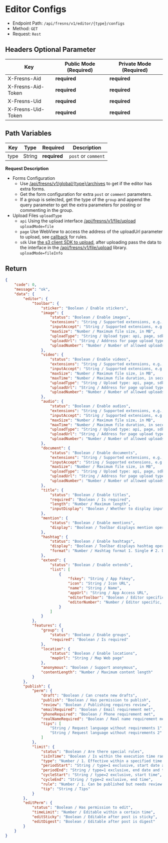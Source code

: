# Editor Configs

- Endpoint Path: `/api/fresns/v1/editor/{type}/configs`
- Method: `GET`
- Request: `Rest`

## Headers Optional Parameter

| Key | Public Mode (Required) | Private Mode (Required) |
| --- | --- | --- |
| X-Fresns-Aid | **required** | **required** |
| X-Fresns-Aid-Token | **required** | **required** |
| X-Fresns-Uid | **required** | **required** |
| X-Fresns-Uid-Token | **required** | **required** |

## Path Variables

| Key | Type | Required | Description |
| --- | --- | --- | --- |
| type | String | **required** | `post` or `comment` |

**Request Description**

- Forms Configuration
    - Use [/api/fresns/v1/global/{type}/archives](../global/archives.md) to get if the editor has extra forms.
    - Get the form configuration for extra `post` or `comment` parameters.
    - If a group is selected, get the type of the `group` and append the query parameter to get the extra parameters for posting or commenting in the group.
- Upload Files `uploadType`
    - `api` Using the upload interface [/api/fresns/v1/file/upload](../file/upload.md) `uploadMode=file`
    - `page` Use WebView to access the address of the uploadUrl parameter to upload, see [callback](../../reference/callback/index.md) for rules.
    - `sdk` Use [the s3 client SDK to upload](../file/storage-token.md), after uploading pass the data to the interface in the [/api/fresns/v1/file/upload](../file/upload.md) library. `uploadMode=fileInfo`

## Return

```json
{
    "code": 0,
    "message": "ok",
    "data": {
        "editor": {
            "toolbar": {
                "sticker": "Boolean / Enable stickers",
                "image": {
                    "status": "Boolean / Enable images",
                    "extensions": "String / Supported extensions, e.g., png,gif,jpg,jpeg,bmp,heic",
                    "inputAccept": "String / Supported extensions, e.g., image/png,image/gif,image/jpeg,image/jpeg,image/bmp",
                    "maxSize": "Number / Maximum file size, in MB",
                    "uploadType": "String / Upload type: api, page, sdk",
                    "uploadUrl": "String / Address for page upload type",
                    "uploadNumber": "Number / Number of allowed uploads"
                },
                "video": {
                    "status": "Boolean / Enable videos",
                    "extensions": "String / Supported extensions, e.g., wmv,rm,mov,mpeg,mp4,3gp,flv,avi,rmvb",
                    "inputAccept": "String / Supported extensions, e.g., video/x-ms-wmv,application/vnd.rn-realmedia,video/quicktime,video/mpeg,video/mp4,video/3gpp,video/x-flv,video/x-msvideo,application/vnd.rn-realmedia-vbr",
                    "maxSize": "Number / Maximum file size, in MB",
                    "maxTime": "Number / Maximum file duration, in seconds",
                    "uploadType": "String / Upload type: api, page, sdk",
                    "uploadUrl": "String / Address for page upload type",
                    "uploadNumber": "Number / Number of allowed uploads"
                },
                "audio": {
                    "status": "Boolean / Enable audios",
                    "extensions": "String / Supported extensions, e.g., mp3,wav,m4a",
                    "inputAccept": "String / Supported extensions, e.g., audio/mpeg,audio/x-wav,audio/mp4",
                    "maxSize": "Number / Maximum file size, in MB",
                    "maxTime": "Number / Maximum file duration, in seconds",
                    "uploadType": "String / Upload type: api, page, sdk",
                    "uploadUrl": "String / Address for page upload type",
                    "uploadNumber": "Number / Number of allowed uploads"
                },
                "document": {
                    "status": "Boolean / Enable documents",
                    "extensions": "String / Supported extensions, e.g., doc,docx,xls,xlsx,csv,ppt,pptx,pps,ppts,pdf,txt,md,markdown,rar,zip,7z,epub,mobi",
                    "inputAccept": "String / Supported extensions, e.g., application/msword,application/vnd.openxmlformats-officedocument.wordprocessingml.document,application/vnd.ms-excel",
                    "maxSize": "Number / Maximum file size, in MB",
                    "uploadType": "String / Upload type: api, page, sdk",
                    "uploadUrl": "String / Address for page upload type",
                    "uploadNumber": "Number / Number of allowed uploads"
                },
                "title": {
                    "status": "Boolean / Enable titles",
                    "required": "Boolean / Is required",
                    "length": "Number / Maximum length",
                    "inputDisplay": "Boolean / Whether to display input by default"
                },
                "mention": {
                    "status": "Boolean / Enable mentions",
                    "display": "Boolean / Toolbar displays mention operation button"
                },
                "hashtag": {
                    "status": "Boolean / Enable hashtags",
                    "display": "Boolean / Toolbar displays hashtag operation button",
                    "format": "Number / Hashtag format 1. Single # 2. Double"
                },
                "extend": {
                    "status": "Boolean / Enable extends",
                    "list": [
                        {
                            "fskey": "String / App Fskey",
                            "icon": "String / Icon URL",
                            "name": "String / Name",
                            "appUrl": "String / App Access URL",
                            "editorToolbar": "Boolean / Editor specific, whether to display in toolbar",
                            "editorNumber": "Number / Editor specific, available number",
                        }
                    ]
                }
            },
            "features": {
                "group": {
                    "status": "Boolean / Enable groups",
                    "required": "Boolean / Is required"
                },
                "location": {
                    "status": "Boolean / Enable locations",
                    "mapUrl": "String / Map Web page"
                },
                "anonymous": "Boolean / Support anonymous",
                "contentLength": "Number / Maximum content length"
            }
        },
        "publish": {
            "perm": {
                "draft": "Boolean / Can create new drafts",
                "publish": "Boolean / Has permission to publish",
                "review": "Boolean / Publishing requires review",
                "emailRequired": "Boolean / Email requirement met",
                "phoneRequired": "Boolean / Phone requirement met",
                "realNameRequired": "Boolean / Real name requirement met",
                "tips": [
                    "String / Request language without requirements 1",
                    "String / Request language without requirements 2"
                ]
            },
            "limit": {
                "status": "Boolean / Are there special rules",
                "isInTime": "Boolean / Is within the execution time range",
                "type": "Number / 1. Effective within a specified time period 2. Recurring effective within a specified time period every day",
                "periodStart": "String / type=1 exclusive, start date and time",
                "periodEnd": "String / type=1 exclusive, end date and time",
                "cycleStart": "String / type=2 exclusive, start time",
                "cycleEnd": "String / type=2 exclusive, end time",
                "rule": "Number / 1. Can be published but needs review 2. Forbidden to publish",
                "tip": "String / Tips"
            }
        },
        "editPerm": {
            "status": "Boolean / Has permission to edit",
            "timeLimit": "Number / Editable within a certain time",
            "editSticky": "Boolean / Editable after post is sticky",
            "editDigest": "Boolean / Editable after post is digest"
        }
    }
}
```
